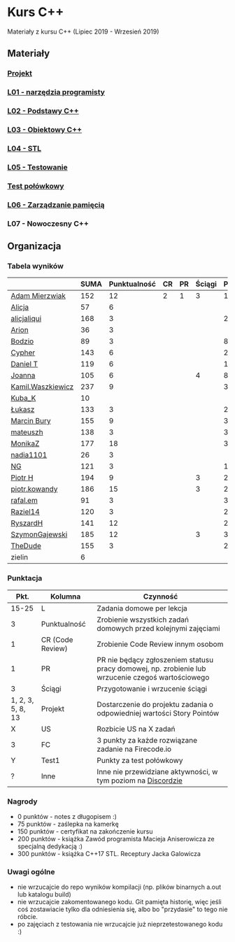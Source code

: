 # Kurs C++

Materiały z kursu C++ (Lipiec 2019 - Wrzesień 2019)

## Materiały

### [Projekt](project)
### [L01 - narzędzia programisty](L01-programmers-tools)
### [L02 - Podstawy C++](L02-C++-introduction)
### [L03 - Obiektowy C++](L03-object-oriented-cpp)
### [L04 - STL](L04-stl)
### [L05 - Testowanie](L05-testing)
### [Test połówkowy](https://forms.gle/5sGr9kWpAccmptpY9)
### [L06 - Zarządzanie pamięcią](L06-memory-management)
### L07 - Nowoczesny C++

## Organizacja

### Tabela wyników

|                                                     | SUMA | Punktualność | CR | PR | Ściągi | Projekt | US | FC | Test1 | Inne | L1 | L2 | L3 | L4 | L5 | L6 | L7 |
|-----------------------------------------------------|------|--------------|----|----|--------|---------|----|----|-------|------|----|----|----|----|----|----|----|
| [Adam Mierzwiak](https://github.com/adamvm)         |  152 |           12 |  2 |  1 |      3 |      15 |  6 | 15 |    17 |   10 | 15 | 15 | 15 |  6 | 20 |    |    |
| [Alicja](https://github.com/AlicjaBonder)           |   57 |            6 |    |    |        |         |    |    |       |      | 15 | 15 | 15 |    |  6 |    |    |
| [alicjaliqui](https://github.com/alicjaliQui)       |  168 |            3 |    |    |        |      24 | 13 | 27 |    29 |    2 | 15 | 15 |    | 22 | 18 |    |    |
| [Arion](https://github.com/Ariionex)                |   36 |            3 |    |    |        |         |    |    |       |    5 |  7 |    | 15 |    |  6 |    |    |
| [Bodzio](https://github.com/Dolaroza)               |   89 |            3 |    |    |        |       8 |    |    |    11 |    6 |  6 |    | 15 | 22 | 18 |    |    |
| [Cypher](https://github.com/ChopSeeGuy)             |  143 |            6 |    |    |        |      29 |  6 | 21 |    15 |    9 | 15 |  8 | 15 | 13 |  6 |    |    |
| [Daniel T](https://github.com/LinQ007)              |  119 |            6 |    |    |        |      14 |    | 15 |    20 |      | 15 | 15 | 12 |  5 | 17 |    |    |
| [Joanna](https://github.com/teojdb)                 |  105 |            6 |    |    |      4 |       8 |    |    |       |    3 | 15 | 15 | 14 | 22 | 18 |    |    |
| [Kamil.Waszkiewicz](https://github.com/darkassazi)  |  237 |            9 |    |    |        |      39 | 13 | 51 |    16 |    8 | 15 | 15 | 15 | 15 | 21 | 20 |    |
| [Kuba_K](https://github.com/kubakusz)               |   10 |              |    |    |        |         |    |    |       |    1 |  3 |    |    |    |  6 |    |    |
| [Łukasz](https://github.com/lucaswalicki)           |  133 |            3 |    |    |        |      24 |  6 | 18 |    18 |   11 | 13 |  4 |  8 | 11 | 17 |    |    |
| [Marcin Bury](https://github.com/MarcinBury92)      |  155 |            9 |    |    |        |      30 |    |    |    25 |    1 | 15 | 15 | 14 | 26 | 20 |    |    |
| [mateuszh](https://github.com/czarny247)            |  138 |            3 |    |    |        |      39 | 13 |    |    20 |   11 |  6 | 12 | 15 | 13 |  6 |    |    |
| [MonikaZ](https://github.com/MonikaZelechowska)     |  177 |           18 |    |    |        |      30 |  6 |    |    21 |    1 | 15 | 15 | 15 | 18 | 20 | 18 |    |
| [nadia1101](https://github.com/JustynaSlazak)       |   26 |            3 |    |    |        |         |    |    |       |    2 | 15 |    |    |    |  6 |    |    |
| [NG](https://github.com/NG90)                       |  121 |            3 |    |    |        |      14 |    |    |    22 |      | 15 | 15 | 14 | 18 | 20 |    |    |
| [Piotr H](https://github.com/PiotrHCpp)             |  194 |            9 |    |    |      3 |      29 |    | 18 |    24 |    6 | 15 | 15 | 14 | 26 | 21 | 11 |    |
| [piotr.kowandy](https://github.com/PiotrKowandy)    |  186 |           15 |    |    |      3 |      27 |  5 | 15 |    22 |    5 | 15 | 15 | 15 | 18 | 20 | 11 |    |
| [rafal.em](https://github.com/elRaphaelo)           |   91 |            3 |    |    |        |      35 |  6 |    |       |    5 |  7 |  2 | 14 | 13 |  6 |    |    |
| [Raziel14](https://github.com/Arakis14)             |  120 |            3 |    |    |        |      29 |  6 |    |    15 |      | 15 | 15 | 14 |  6 | 17 |    |    |
| [RyszardH](https://github.com/RyszardHalapacz)      |  141 |           12 |    |    |        |      26 |    |    |    24 |    2 |  9 | 15 | 15 | 18 | 20 |    |    |
| [SzymonGajewski](https://github.com/SzymonGajewski) |  185 |           12 |    |    |      3 |      35 |    | 15 |    21 |    6 | 15 | 15 | 14 | 18 | 20 | 11 |    |
| [TheDude](https://github.com/TheDude-cpu)           |  155 |            3 |    |    |        |      25 |    | 30 |    14 |    1 | 15 | 13 |  8 | 11 | 20 | 15 |    |
| zielin                                              |    6 |              |    |    |        |         |    |    |       |      |    |    |    |    |  6 |    |    |

### Punktacja

| Pkt.              | Kolumna           | Czynność |
|-------------------|-------------------|----------|
| 15-25             | L                 | Zadania domowe per lekcja |
| 3                 | Punktualność      | Zrobienie wszystkich zadań domowych przed kolejnymi zajęciami |
| 1                 | CR (Code Review)  | Zrobienie Code Review innym osobom |
| 1                 | PR                | PR nie będący zgłoszeniem statusu pracy domowej, np. zrobienie lub wrzucenie czegoś wartościowego |
| 3                 | Ściągi            | Przygotowanie i wrzucenie ściągi |
| 1, 2, 3, 5, 8, 13 | Projekt           | Dostarczenie do projektu zadania o odpowiedniej wartości Story Pointów |
| X                 | US                | Rozbicie US na X zadań |
| 3                 | FC                | 3 punkty za każde rozwiązane zadanie na Firecode.io
| Y                 | Test1             | Punkty za test połówkowy |
| ?                 | Inne              | Inne nie przewidziane aktywności, w tym poziom na [Discordzie](https://mee6.xyz/leaderboard/491367269302009857) |

### Nagrody

- 0 punktów - notes z długopisem :)
- 75 punktów - zaślepka na kamerkę
- 150 punktów - certyfikat na zakończenie kursu
- 200 punktów - książka Zawód programista Macieja Aniserowicza ze specjalną dedykacją :)
- 300 punktów - książka C++17 STL. Receptury Jacka Galowicza

### Uwagi ogólne

- nie wrzucajcie do repo wyników kompilacji (np. plików binarnych a.out lub katalogu build)
- nie wrzucajcie zakomentowanego kodu. Git pamięta historię, więc jeśli coś zostawiacie tylko dla odniesienia się, albo bo "przydasie" to tego nie róbcie.
- po zajęciach z testowania nie wrzucajcie już nieprzetestowanego kodu :)
